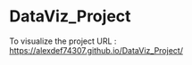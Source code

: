 # DataViz_Project

To visualize the project
URL : https://alexdef74307.github.io/DataViz_Project/


